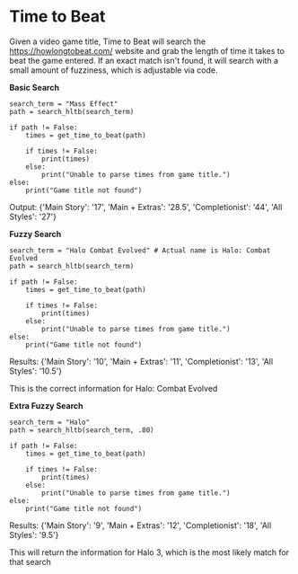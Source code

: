 # Time to Beat

Given a video game title, Time to Beat will search the https://howlongtobeat.com/ website and grab the length of time it takes to beat the game entered. If an exact match isn't found, it will search with a small amount of fuzziness, which is adjustable via code.

**Basic Search**

```
search_term = "Mass Effect"  
path = search_hltb(search_term)

if path != False:
    times = get_time_to_beat(path)

    if times != False:
        print(times)
    else:
        print("Unable to parse times from game title.")
else:
    print("Game title not found")
```

Output: {'Main Story': '17', 'Main + Extras': '28.5', 'Completionist': '44', 'All Styles': '27'}

**Fuzzy Search**

```
search_term = "Halo Combat Evolved" # Actual name is Halo: Combat Evolved
path = search_hltb(search_term)

if path != False:
    times = get_time_to_beat(path)

    if times != False:
        print(times)
    else:
        print("Unable to parse times from game title.")
else:
    print("Game title not found")
```

Results: {'Main Story': '10', 'Main + Extras': '11', 'Completionist': '13', 'All Styles': '10.5'}

This is the correct information for Halo: Combat Evolved

**Extra Fuzzy Search**

```
search_term = "Halo"
path = search_hltb(search_term, .80)

if path != False:
    times = get_time_to_beat(path)

    if times != False:
        print(times)
    else:
        print("Unable to parse times from game title.")
else:
    print("Game title not found")
```
Results: {'Main Story': '9', 'Main + Extras': '12', 'Completionist': '18', 'All Styles': '9.5'}

This will return the information for Halo 3, which is the most likely match for that search
